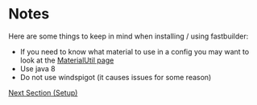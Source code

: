 # Notes

Here are some things to keep in mind when installing / using fastbuilder:

- If you need to know what material to use in a config you may want to look at the [MaterialUtil page](https://pies.cf/etc/MaterialUtil.html)
- Use java 8
- Do not use windspigot (it causes issues for some reason)

[Next Section (Setup)](./setup)